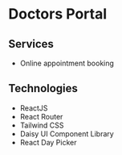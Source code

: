 # Doctors Portal

## Services
* Online appointment booking 

## Technologies
* ReactJS
* React Router
* Tailwind CSS
* Daisy UI Component Library
* React Day Picker